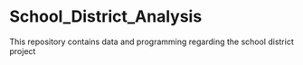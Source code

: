 # School_District_Analysis
This repository contains data and programming regarding the school district project
